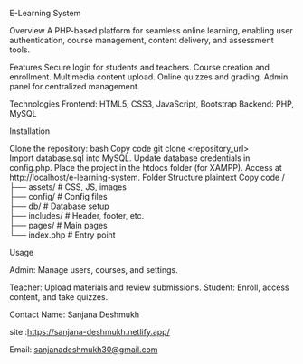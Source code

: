 E-Learning System

Overview
A PHP-based platform for seamless online learning, enabling user authentication, course management, content delivery, and assessment tools.

Features
Secure login for students and teachers.
Course creation and enrollment.
Multimedia content upload.
Online quizzes and grading.
Admin panel for centralized management.

Technologies
Frontend: HTML5, CSS3, JavaScript, Bootstrap
Backend: PHP, MySQL

Installation

Clone the repository:
bash
Copy code
git clone <repository_url>  
Import database.sql into MySQL.
Update database credentials in config.php.
Place the project in the htdocs folder (for XAMPP).
Access at http://localhost/e-learning-system.
Folder Structure
plaintext
Copy code
/  
├── assets/        # CSS, JS, images  
├── config/        # Config files  
├── db/            # Database setup  
├── includes/      # Header, footer, etc.  
├── pages/         # Main pages  
└── index.php      # Entry point  

Usage

Admin: Manage users, courses, and settings.

Teacher: Upload materials and review submissions.
Student: Enroll, access content, and take quizzes.

Contact
Name: Sanjana Deshmukh

site :https://sanjana-deshmukh.netlify.app/

Email: sanjanadeshmukh30@gmail.com

